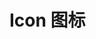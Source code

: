 # Icon 图标

<script setup>
import All from './cases/all.vue'
</script>

<All />

<!--@include: ./api.md-->
